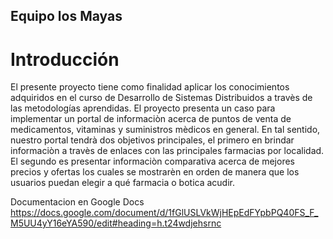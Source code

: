 Equipo los Mayas
----------------

Introducción
============
El presente proyecto tiene como finalidad aplicar los conocimientos adquiridos en el curso de Desarrollo de Sistemas Distribuidos a travès de las metodologías aprendidas. 
El proyecto presenta un caso para implementar un portal de informaciòn acerca de puntos de venta de medicamentos, vitaminas y suministros mèdicos en general. En tal sentido, nuestro portal tendrà dos objetivos principales, el primero en brindar informaciòn a travès de enlaces con las principales farmacias por localidad. El segundo es presentar informaciòn comparativa acerca de mejores precios y ofertas los cuales se mostrarèn en orden de manera que los usuarios puedan elegir a qué farmacia o botica acudir.

Documentacion en Google Docs
https://docs.google.com/document/d/1fGlUSLVkWjHEpEdFYpbPQ40FS_F_M5UU4yY16eYA590/edit#heading=h.t24wdjehsrnc
